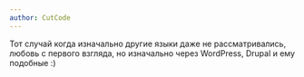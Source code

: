 ```yaml
---
author: CutCode
---
```


Тот случай когда изначально другие языки даже не рассматривались, любовь с первого взгляда, но изначально через
WordPress, Drupal и ему подобные :)